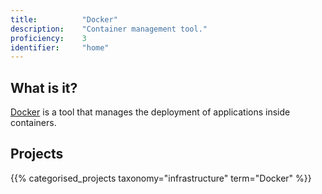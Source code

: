 ```yaml
---
title: 			"Docker"
description: 	"Container management tool."
proficiency:	3
identifier:		"home"
---
```


## What is it?
[Docker](https://www.docker.com/) is a tool that manages the deployment of applications inside containers.

## Projects
{{% categorised_projects taxonomy="infrastructure" term="Docker" %}}